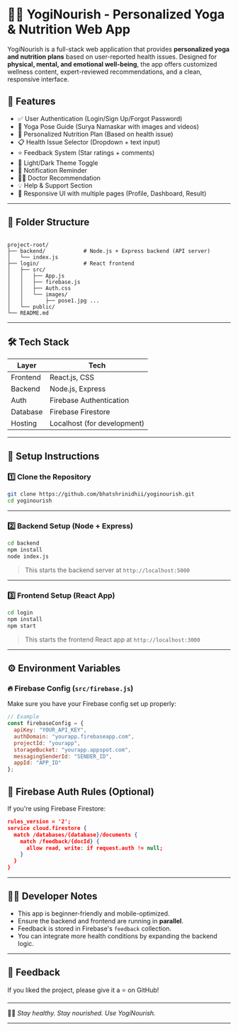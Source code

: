 # 🧘‍♀️ YogiNourish - Personalized Yoga & Nutrition Web App

YogiNourish is a full-stack web application that provides **personalized yoga and nutrition plans** based on user-reported health issues. Designed for **physical, mental, and emotional well-being**, the app offers customized wellness content, expert-reviewed recommendations, and a clean, responsive interface.

## 🚀 Features

- ✅ User Authentication (Login/Sign Up/Forgot Password)
- 🧘 Yoga Pose Guide (Surya Namaskar with images and videos)
- 🥗 Personalized Nutrition Plan (Based on health issue)
- 📋 Health Issue Selector (Dropdown + text input)
- ⭐ Feedback System (Star ratings + comments)
- 🎨 Light/Dark Theme Toggle
- 🔔 Notification Reminder
- 👩‍⚕️ Doctor Recommendation
- 💡 Help & Support Section
- 📱 Responsive UI with multiple pages (Profile, Dashboard, Result)

---

## 📁 Folder Structure

```

project-root/
├── backend/            # Node.js + Express backend (API server)
│   └── index.js
├── login/              # React frontend
│   ├── src/
│   │   ├── App.js
│   │   ├── firebase.js
│   │   ├── Auth.css
│   │   └── images/
│   │       ├── pose1.jpg ...
│   └── public/
└── README.md

````

---

## 🛠️ Tech Stack

| Layer     | Tech                                |
|-----------|-------------------------------------|
| Frontend  | React.js, CSS                       |
| Backend   | Node.js, Express                    |
| Auth      | Firebase Authentication             |
| Database  | Firebase Firestore                  |
| Hosting   | Localhost (for development)         |

---

## 🔧 Setup Instructions

### 1️⃣ Clone the Repository

```bash
git clone https://github.com/bhatshrinidhii/yoginourish.git
cd yoginourish
````

---

### 2️⃣ Backend Setup (Node + Express)

```bash
cd backend
npm install
node index.js
```

> This starts the backend server at `http://localhost:5000`

---

### 3️⃣ Frontend Setup (React App)

```bash
cd login
npm install
npm start
```

> This starts the frontend React app at `http://localhost:3000`

---

## ⚙️ Environment Variables

### 🔥 Firebase Config (`src/firebase.js`)

Make sure you have your Firebase config set up properly:

```js
// Example
const firebaseConfig = {
  apiKey: "YOUR_API_KEY",
  authDomain: "yourapp.firebaseapp.com",
  projectId: "yourapp",
  storageBucket: "yourapp.appspot.com",
  messagingSenderId: "SENDER_ID",
  appId: "APP_ID"
};
```


## 🔐 Firebase Auth Rules (Optional)

If you're using Firebase Firestore:

```json
rules_version = '2';
service cloud.firestore {
  match /databases/{database}/documents {
    match /feedback/{docId} {
      allow read, write: if request.auth != null;
    }
  }
}
```

---

## 🙋‍♂️ Developer Notes

* This app is beginner-friendly and mobile-optimized.
* Ensure the backend and frontend are running in **parallel**.
* Feedback is stored in Firebase's `feedback` collection.
* You can integrate more health conditions by expanding the backend logic.

---

## 🌟 Feedback

If you liked the project, please give it a ⭐ on GitHub!

---

🧘‍♂️ *Stay healthy. Stay nourished. Use YogiNourish.*

---
